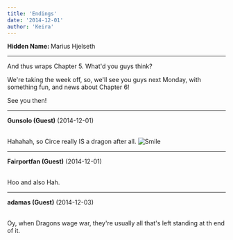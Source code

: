 ```yaml
---
title: 'Endings'
date: '2014-12-01'
author: 'Keira'
---
```


<p><strong>Hidden Name: </strong> Marius Hjelseth</p><hr><p>And thus wraps Chapter 5.  What'd you guys think? </p><p>We're taking the week off, so, we'll see you guys next Monday, with something fun, and news about Chapter 6!</p><p>See you then!</p>

---
**Gunsolo (Guest)** (2014-12-01)

<br> Hahahah, so Circe really IS a dragon after all. <img src="/smilies/smile.gif" alt="Smile" border="0"><br>

---
**Fairportfan (Guest)** (2014-12-01)

<br> Hoo and also Hah.

---
**adamas (Guest)** (2014-12-03)

<br> Oy, when Dragons wage war, they're usually all that's left standing at th end of it.<br>

